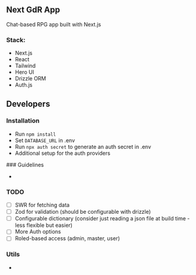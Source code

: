 ## Next GdR App

Chat-based RPG app built with Next.js

### Stack:

- Next.js
- React
- Tailwind
- Hero UI
- Drizzle ORM
- Auth.js

## Developers

### Installation

- Run `npm install`
- Set `DATABASE_URL` in .env
- Run `npx auth secret` to generate an auth secret in .env
- Additional setup for the auth providers

### Guidelines

-

### TODO

- [ ] SWR for fetching data
- [ ] Zod for validation (should be configurable with drizzle)
- [ ] Configurable dictionary (consider just reading a json file at build time - less flexible but easier)
- [ ] More Auth options
- [ ] Roled-based access (admin, master, user)

### Utils

-
